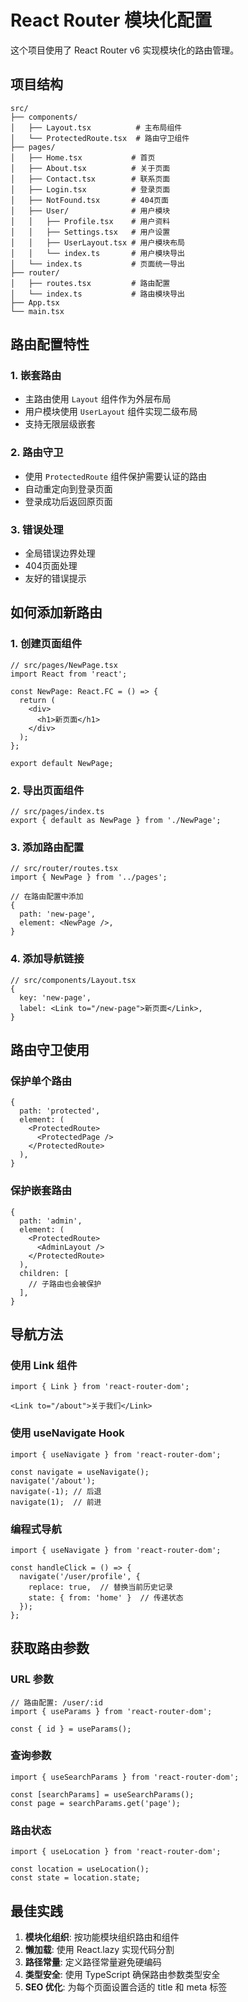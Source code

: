 # React Router 模块化配置

这个项目使用了 React Router v6 实现模块化的路由管理。

## 项目结构

```
src/
├── components/
│   ├── Layout.tsx          # 主布局组件
│   └── ProtectedRoute.tsx  # 路由守卫组件
├── pages/
│   ├── Home.tsx           # 首页
│   ├── About.tsx          # 关于页面
│   ├── Contact.tsx        # 联系页面
│   ├── Login.tsx          # 登录页面
│   ├── NotFound.tsx       # 404页面
│   ├── User/              # 用户模块
│   │   ├── Profile.tsx    # 用户资料
│   │   ├── Settings.tsx   # 用户设置
│   │   ├── UserLayout.tsx # 用户模块布局
│   │   └── index.ts       # 用户模块导出
│   └── index.ts           # 页面统一导出
├── router/
│   ├── routes.tsx         # 路由配置
│   └── index.ts           # 路由模块导出
├── App.tsx
└── main.tsx
```

## 路由配置特性

### 1. 嵌套路由
- 主路由使用 `Layout` 组件作为外层布局
- 用户模块使用 `UserLayout` 组件实现二级布局
- 支持无限层级嵌套

### 2. 路由守卫
- 使用 `ProtectedRoute` 组件保护需要认证的路由
- 自动重定向到登录页面
- 登录成功后返回原页面

### 3. 错误处理
- 全局错误边界处理
- 404页面处理
- 友好的错误提示

## 如何添加新路由

### 1. 创建页面组件
```tsx
// src/pages/NewPage.tsx
import React from 'react';

const NewPage: React.FC = () => {
  return (
    <div>
      <h1>新页面</h1>
    </div>
  );
};

export default NewPage;
```

### 2. 导出页面组件
```tsx
// src/pages/index.ts
export { default as NewPage } from './NewPage';
```

### 3. 添加路由配置
```tsx
// src/router/routes.tsx
import { NewPage } from '../pages';

// 在路由配置中添加
{
  path: 'new-page',
  element: <NewPage />,
}
```

### 4. 添加导航链接
```tsx
// src/components/Layout.tsx
{
  key: 'new-page',
  label: <Link to="/new-page">新页面</Link>,
}
```

## 路由守卫使用

### 保护单个路由
```tsx
{
  path: 'protected',
  element: (
    <ProtectedRoute>
      <ProtectedPage />
    </ProtectedRoute>
  ),
}
```

### 保护嵌套路由
```tsx
{
  path: 'admin',
  element: (
    <ProtectedRoute>
      <AdminLayout />
    </ProtectedRoute>
  ),
  children: [
    // 子路由也会被保护
  ],
}
```

## 导航方法

### 使用 Link 组件
```tsx
import { Link } from 'react-router-dom';

<Link to="/about">关于我们</Link>
```

### 使用 useNavigate Hook
```tsx
import { useNavigate } from 'react-router-dom';

const navigate = useNavigate();
navigate('/about');
navigate(-1); // 后退
navigate(1);  // 前进
```

### 编程式导航
```tsx
import { useNavigate } from 'react-router-dom';

const handleClick = () => {
  navigate('/user/profile', { 
    replace: true,  // 替换当前历史记录
    state: { from: 'home' }  // 传递状态
  });
};
```

## 获取路由参数

### URL 参数
```tsx
// 路由配置: /user/:id
import { useParams } from 'react-router-dom';

const { id } = useParams();
```

### 查询参数
```tsx
import { useSearchParams } from 'react-router-dom';

const [searchParams] = useSearchParams();
const page = searchParams.get('page');
```

### 路由状态
```tsx
import { useLocation } from 'react-router-dom';

const location = useLocation();
const state = location.state;
```

## 最佳实践

1. **模块化组织**: 按功能模块组织路由和组件
2. **懒加载**: 使用 React.lazy 实现代码分割
3. **路径常量**: 定义路径常量避免硬编码
4. **类型安全**: 使用 TypeScript 确保路由参数类型安全
5. **SEO 优化**: 为每个页面设置合适的 title 和 meta 标签 